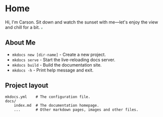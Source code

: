 # Home

Hi, I'm Carson.
Sit down and watch the sunset with me—let's enjoy the view and chill for a bit.
<img src="C:\Users\Carson Ma\Pictures\P1033096-Enhanced-NR-3.jpg" style="zoom:30%;" />

## About Me

* `mkdocs new [dir-name]` - Create a new project.
* `mkdocs serve` - Start the live-reloading docs server.
* `mkdocs build` - Build the documentation site.
* `mkdocs -h` - Print help message and exit.

## Project layout

    mkdocs.yml    # The configuration file.
    docs/
        index.md  # The documentation homepage.
        ...       # Other markdown pages, images and other files.
